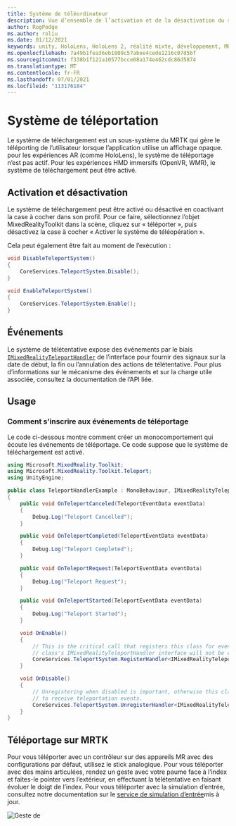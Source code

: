 ```yaml
---
title: Système de téléordinateur
description: Vue d’ensemble de l’activation et de la désactivation du système de téléMRTK
author: RogPodge
ms.author: roliu
ms.date: 01/12/2021
keywords: unity, HoloLens, HoloLens 2, réalité mixte, développement, MRTK, système de télé,
ms.openlocfilehash: 7a49b1fea36eb1809c57abee4cede1216c07d5bf
ms.sourcegitcommit: f338b1f121a10577bcce08a174e462cdc86d5874
ms.translationtype: MT
ms.contentlocale: fr-FR
ms.lasthandoff: 07/01/2021
ms.locfileid: "113176184"
---
```

# <a name="teleport-system"></a>Système de téléportation

Le système de téléchargement est un sous-système du MRTK qui gère le téléporting de l’utilisateur lorsque l’application utilise un affichage opaque. pour les expériences AR (comme HoloLens), le système de téléportage n’est pas actif. Pour les expériences HMD immersifs (OpenVR, WMR), le système de téléchargement peut être activé.

## <a name="enabling-and-disabling"></a>Activation et désactivation

Le système de téléchargement peut être activé ou désactivé en coactivant la case à cocher dans son profil.
Pour ce faire, sélectionnez l’objet MixedRealityToolkit dans la scène, cliquez sur « téléporter », puis désactivez la case à cocher « Activer le système de téléopération ».

Cela peut également être fait au moment de l’exécution :

```c#
void DisableTeleportSystem()
{
    CoreServices.TeleportSystem.Disable();
}

void EnableTeleportSystem()
{
    CoreServices.TeleportSystem.Enable();
}
```

## <a name="events"></a>Événements

Le système de télétentative expose des événements par le biais [`IMixedRealityTeleportHandler`](xref:Microsoft.MixedReality.Toolkit.Teleport.IMixedRealityTeleportHandler) de l’interface pour fournir des signaux sur la date de début, la fin ou l’annulation des actions de télétentative.
Pour plus d’informations sur le mécanisme des événements et sur la charge utile associée, consultez la documentation de l’API liée.

## <a name="usage"></a>Usage

### <a name="how-to-register-for-teleportation-events"></a>Comment s’inscrire aux événements de téléportage

Le code ci-dessous montre comment créer un monocomportement qui écoute les événements de téléportage. Ce code suppose que le système de téléchargement est activé.

```c#
using Microsoft.MixedReality.Toolkit;
using Microsoft.MixedReality.Toolkit.Teleport;
using UnityEngine;

public class TeleportHandlerExample : MonoBehaviour, IMixedRealityTeleportHandler
{
    public void OnTeleportCanceled(TeleportEventData eventData)
    {
        Debug.Log("Teleport Cancelled");
    }

    public void OnTeleportCompleted(TeleportEventData eventData)
    {
        Debug.Log("Teleport Completed");
    }

    public void OnTeleportRequest(TeleportEventData eventData)
    {
        Debug.Log("Teleport Request");
    }

    public void OnTeleportStarted(TeleportEventData eventData)
    {
        Debug.Log("Teleport Started");
    }

    void OnEnable()
    {
        // This is the critical call that registers this class for events. Without this
        // class's IMixedRealityTeleportHandler interface will not be called.
        CoreServices.TeleportSystem.RegisterHandler<IMixedRealityTeleportHandler>(this);
    }

    void OnDisable()
    {
        // Unregistering when disabled is important, otherwise this class will continue
        // to receive teleportation events.
        CoreServices.TeleportSystem.UnregisterHandler<IMixedRealityTeleportHandler>(this);
    }
}
```

## <a name="teleporting-on-mrtk"></a>Téléportage sur MRTK

Pour vous téléporter avec un contrôleur sur des appareils MR avec des configurations par défaut, utilisez le stick analogique. Pour vous téléporter avec des mains articulées, rendez un geste avec votre paume face à l’index et faites-le pointer vers l’extérieur, en effectuant la télétentative en faisant évoluer le doigt de l’index. Pour vous téléporter avec la simulation d’entrée, consultez notre documentation sur le [service de simulation d’entrée](../input-simulation/input-simulation-service.md)mis à jour.

  ![Geste de](../images/teleport/handteleport.gif)
